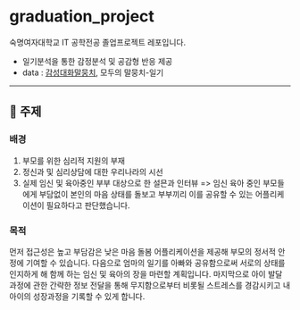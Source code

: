 # graduation_project
숙명여자대학교 IT 공학전공 졸업프로젝트 레포입니다.
- 일기분석을 통한 감정분석 및 공감형 반응 제공
- data : [감성대화말뭉치](https://www.aihub.or.kr/aihubdata/data/view.do?currMenu=115&topMenu=100&aihubDataSe=realm&dataSetSn=86), 모두의 말뭉치-일기
-------------------------
## 💜 주제
### 배경
1. 부모를 위한 심리적 지원의 부재
2. 정신과 및 심리상담에 대한 우리나라의 시선
3. 실제 임신 및 육아중인 부부 대상으로 한 설믄과 인터뷰
=> 임신 육아 중인 부모들에게 부담없이 본인의 마음 상태를 돌보고 부부끼리 이를 공유할 수 있는 어플리케이션이 필요하다고 판단했습니다.
### 목적
먼저 접근성은 높고 부담감은 낮은 마음 돌봄 어플리케이션을 제공해 부모의 정서적 안정에 기여할 수 있습니다. 다음으로 엄마의 일기를 아빠와 공유함으로써 서로의 상태를 인지하게 해 함께 하는 임신 및 육아의 장을 마련할 계획입니다. 마지막으로 아이 발달 과정에 관한 간략한 정보 전달을 통해 무지함으로부터 비롯될 스트레스를 경감시키고 내 아이의 성장과정을 기록할 수 있게 합니다.
